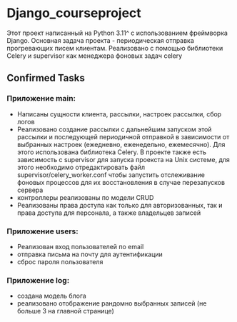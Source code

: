 # Django_courseproject
Этот проект написанный на Python 3.11^ с использованием фреймворка Django.
Основная задача проекта - периодическая отправка прогревающих писем клиентам.
Реализовано с помощью библиотеки Celery и supervisor как менеджера фоновых задач celery

## Confirmed Tasks
### Приложение main:
+ Написаны сущности клиента, рассылки, настроек рассылки, сбор логов
+ Реализовано создание рассылки с дальнейшим запуском этой рассылки и последующей периодичной отправкой в зависимости от
выбранных настроек (ежедневно, еженедельно, ежемесячно). Для этого использована библиотека Celery. В проекте также есть
зависимость с supervisor для запуска проекста на Unix системе, для этого необходимо отредактировать файл supervisor/celery_worker.conf
чтобы запустить отслеживание фоновых процессов для их восстановления в случае перезапусков сервера
+ контроллеры реализованы по модели CRUD
+ Реализованы права доступа как только для авторизованных, так и права доступа для персонала, а также владельцев записей

### Приложение users:
+ Реализован вход пользователей по email
+ отправка письма на почту для аутентификации
+ сброс пароля пользователя

### Приложение log:
+ создана модель блога
+ реализовано отображение рандомно выбранных записей (не больше 3 на главной странице)
